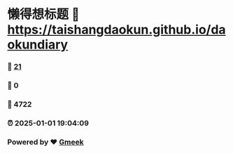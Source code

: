 # 懒得想标题 :link: https://taishangdaokun.github.io/daokundiary 
### :page_facing_up: [21](https://taishangdaokun.github.io/daokundiary/tag.html) 
### :speech_balloon: 0 
### :hibiscus: 4722 
### :alarm_clock: 2025-01-01 19:04:09 
### Powered by :heart: [Gmeek](https://github.com/Meekdai/Gmeek)
